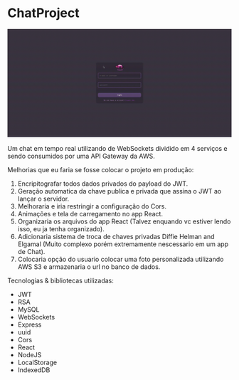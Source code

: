 # ChatProject

![Alt Text](./md_data/chat_apresentation.gif)

Um chat em tempo real utilizando de WebSockets dividido em 4 serviços e sendo consumidos por uma API Gateway da AWS.

Melhorias que eu faria se fosse colocar o projeto em produção:
1. Encripitografar todos dados privados do payload do JWT.
2. Geração automatica da chave publica e privada que assina o JWT ao lançar o servidor.
3. Melhoraria e iria restringir a configuração do Cors.
4. Animações e tela de carregamento no app React.
6. Organizaria os arquivos do app React (Talvez enquando vc estiver lendo isso, eu ja tenha organizado).
7. Adicionaria sistema de troca de chaves privadas Diffie Helman and Elgamal (Muito complexo porém extremamente nescessario em um app de Chat).
8. Colocaria opção do usuario colocar uma foto personalizada utilizando AWS S3 e armazenaria o url no banco de dados.

Tecnologias & bibliotecas utilizadas: 
* JWT
* RSA
* MySQL
* WebSockets
* Express
* uuid
* Cors
* React
* NodeJS
* LocalStorage
* IndexedDB